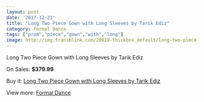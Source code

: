 ```yaml
---
layout: post
date: '2017-12-21'
title: "Long Two Piece Gown with Long Sleeves by Tarik Ediz"
category: Formal Dance
tags: ["prom","piece","gown","with","long"]
image: http://img.transblink.com/20818-thickbox_default/long-two-piece-gown-with-long-sleeves-by-tarik-ediz.jpg
---
```

Long Two Piece Gown with Long Sleeves by Tarik Ediz

On Sales: **$379.99**
<a href="https://www.transblink.com/en/formal-dance/6592-long-two-piece-gown-with-long-sleeves-by-tarik-ediz.html"><amp-img layout="responsive" width="600" height="600" src="//img.transblink.com/20818-thickbox_default/long-two-piece-gown-with-long-sleeves-by-tarik-ediz.jpg" alt="Long Two Piece Gown with Long Sleeves by Tarik Ediz 0" /></a>
<a href="https://www.transblink.com/en/formal-dance/6592-long-two-piece-gown-with-long-sleeves-by-tarik-ediz.html"><amp-img layout="responsive" width="600" height="600" src="//img.transblink.com/20819-thickbox_default/long-two-piece-gown-with-long-sleeves-by-tarik-ediz.jpg" alt="Long Two Piece Gown with Long Sleeves by Tarik Ediz 1" /></a>

Buy it: [Long Two Piece Gown with Long Sleeves by Tarik Ediz](https://www.transblink.com/en/formal-dance/6592-long-two-piece-gown-with-long-sleeves-by-tarik-ediz.html "Long Two Piece Gown with Long Sleeves by Tarik Ediz")

View more: [Formal Dance](https://www.transblink.com/en/6-formal-dance "Formal Dance")